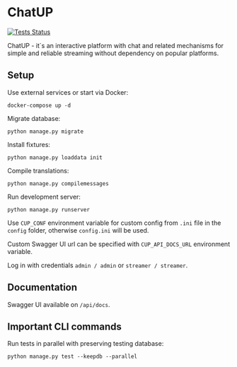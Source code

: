 # ChatUP

[![Tests Status](https://github.com/AverHLV/chatup/workflows/Tests/badge.svg)](https://github.com/AverHLV/chatup/actions?query=workflow%3ATests)

ChatUP - it`s an interactive platform with chat and related mechanisms for simple and reliable
streaming without dependency on popular platforms.

## Setup

Use external services or start via Docker:
```
docker-compose up -d
```

Migrate database:
```
python manage.py migrate
```

Install fixtures:
```
python manage.py loaddata init
```

Compile translations:
```
python manage.py compilemessages
```

Run development server:
```
python manage.py runserver
```

Use `CUP_CONF` environment variable for custom config from `.ini` file in the `config` folder,
otherwise `config.ini` will be used.

Custom Swagger UI url can be specified with `CUP_API_DOCS_URL` environment variable.

Log in with credentials `admin / admin` or `streamer / streamer`.

## Documentation

Swagger UI available on `/api/docs`.

## Important CLI commands

Run tests in parallel with preserving testing database:

```
python manage.py test --keepdb --parallel
```
